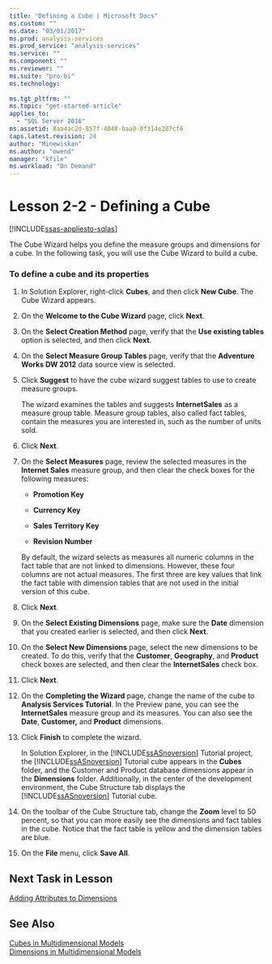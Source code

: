 ```yaml
---
title: "Defining a Cube | Microsoft Docs"
ms.custom: ""
ms.date: "03/01/2017"
ms.prod: analysis-services
ms.prod_service: "analysis-services"
ms.service: ""
ms.component: ""
ms.reviewer: ""
ms.suite: "pro-bi"
ms.technology: 
  
ms.tgt_pltfrm: ""
ms.topic: "get-started-article"
applies_to: 
  - "SQL Server 2016"
ms.assetid: 8aa4ac2d-857f-4048-baa0-0f314e207cf6
caps.latest.revision: 24
author: "Minewiskan"
ms.author: "owend"
manager: "kfile"
ms.workload: "On Demand"
---
```

# Lesson 2-2 - Defining a Cube
[!INCLUDE[ssas-appliesto-sqlas](../includes/ssas-appliesto-sqlas.md)]

The Cube Wizard helps you define the measure groups and dimensions for a cube. In the following task, you will use the Cube Wizard to build a cube.  
  
### To define a cube and its properties  
  
1.  In Solution Explorer, right-click **Cubes**, and then click **New Cube**. The Cube Wizard appears.  
  
2.  On the **Welcome to the Cube Wizard** page, click **Next**.  
  
3.  On the **Select Creation Method** page, verify that the **Use existing tables** option is selected, and then click **Next**.  
  
4.  On the **Select Measure Group Tables** page, verify that the **Adventure Works DW 2012** data source view is selected.  
  
5.  Click **Suggest** to have the cube wizard suggest tables to use to create measure groups.  
  
    The wizard examines the tables and suggests **InternetSales** as a measure group table. Measure group tables, also called fact tables, contain the measures you are interested in, such as the number of units sold.  
  
6.  Click **Next**.  
  
7.  On the **Select Measures** page, review the selected measures in the **Internet Sales** measure group, and then clear the check boxes for the following measures:  
  
    -   **Promotion Key**  
  
    -   **Currency Key**  
  
    -   **Sales Territory Key**  
  
    -   **Revision Number**  
  
    By default, the wizard selects as measures all numeric columns in the fact table that are not linked to dimensions. However, these four columns are not actual measures. The first three are key values that link the fact table with dimension tables that are not used in the initial version of this cube.  
  
8.  Click **Next**.  
  
9. On the **Select Existing Dimensions** page, make sure the **Date** dimension that you created earlier is selected, and then click **Next**.  
  
10. On the **Select New Dimensions** page, select the new dimensions to be created. To do this, verify that the **Customer**, **Geography**, and **Product** check boxes are selected, and then clear the **InternetSales** check box.  
  
11. Click **Next**.  
  
12. On the **Completing the Wizard** page, change the name of the cube to **Analysis Services Tutorial**. In the Preview pane, you can see the **InternetSales** measure group and its measures. You can also see the **Date**, **Customer,** and **Product** dimensions.  
  
13. Click **Finish** to complete the wizard.  
  
    In Solution Explorer, in the [!INCLUDE[ssASnoversion](../includes/ssasnoversion-md.md)] Tutorial project, the [!INCLUDE[ssASnoversion](../includes/ssasnoversion-md.md)] Tutorial cube appears in the **Cubes** folder, and the Customer and Product database dimensions appear in the **Dimensions** folder. Additionally, in the center of the development environment, the Cube Structure tab displays the [!INCLUDE[ssASnoversion](../includes/ssasnoversion-md.md)] Tutorial cube.  
  
14. On the toolbar of the Cube Structure tab, change the **Zoom** level to 50 percent, so that you can more easily see the dimensions and fact tables in the cube. Notice that the fact table is yellow and the dimension tables are blue.  
  
15. On the **File** menu, click **Save All**.  
  
## Next Task in Lesson  
[Adding Attributes to Dimensions](../analysis-services/lesson-2-3-adding-attributes-to-dimensions.md)  
  
## See Also  
[Cubes in Multidimensional Models](../analysis-services/multidimensional-models/cubes-in-multidimensional-models.md)  
[Dimensions in Multidimensional Models](../analysis-services/multidimensional-models/dimensions-in-multidimensional-models.md)  
  
  
  
